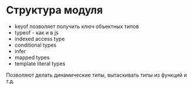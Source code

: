 # Структура модуля 

* keyof позволяет получить ключ объектных типов
* typeof - как и в js
* indexed access type 
* conditional types
* infer
* mapped types
* template literal types

Позволяют делать динамические типы, вытаскивать типы из функций и т.д.
